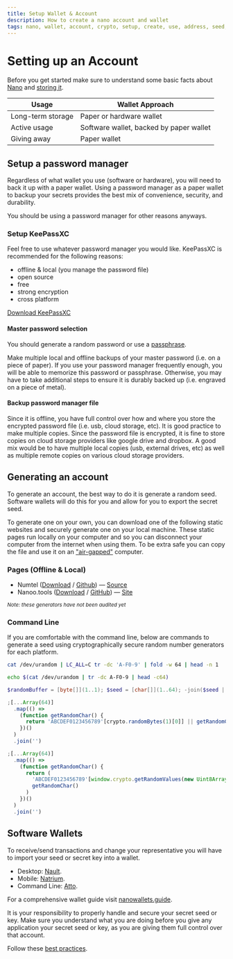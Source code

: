 ```yaml
---
title: Setup Wallet & Account
description: How to create a nano account and wallet
tags: nano, wallet, account, crypto, setup, create, use, address, seed, secure, instructions
---
```


# Setting up an Account

Before you get started make sure to understand some basic facts about [Nano](/getting-started-users/basics) and [storing it](/getting-started-users/storing/basics).

| Usage             | Wallet Approach                         |
| ----------------- | --------------------------------------- |
| Long-term storage | Paper or hardware wallet                |
| Active usage      | Software wallet, backed by paper wallet |
| Giving away       | Paper wallet                            |

## Setup a password manager

Regardless of what wallet you use (software or hardware), you will need to back it up with a paper wallet. Using a password manager as a paper wallet to backup your secrets provides the best mix of convenience, security, and durability.

You should be using a password manager for other reasons anyways.

### Setup KeePassXC

Feel free to use whatever password manager you would like. KeePassXC is recommended for the following reasons:

- offline & local (you manage the password file)
- open source
- free
- strong encryption
- cross platform

<a href="https://keepassxc.org/" target="_blank">Download KeePassXC</a>

#### Master password selection

You should generate a random password or use a <a href="https://www.useapassphrase.com/" target="_blank">passphrase</a>.

Make multiple local and offline backups of your master password (i.e. on a piece of paper). If you use your password manager frequently enough, you will be able to memorize this password or passphrase. Otherwise, you may have to take additional steps to ensure it is durably backed up (i.e. engraved on a piece of metal).

#### Backup password manager file

Since it is offline, you have full control over how and where you store the encrypted password file (i.e. usb, cloud storage, etc). It is good practice to make multiple copies. Since the password file is encrypted, it is fine to store copies on cloud storage providers like google drive and dropbox. A good mix would be to have multiple local copies (usb, external drives, etc) as well as multiple remote copies on various cloud storage providers.

## Generating an account

To generate an account, the best way to do it is generate a random seed. Software wallets will do this for you and allow for you to export the secret seed.

To generate one on your own, you can download one of the following static websites and securely generate one on your local machine. These static pages run locally on your computer and so you can disconnect your computer from the internet when using them. To be extra safe you can copy the file and use it on an <a href="https://en.wikipedia.org/wiki/Air_gap_(networking)" target="_blank">"air-gapped"</a> computer.

### Pages (Offline & Local)

- Numtel (<a href="/resources/numtel-account-generator.html" download>Download</a> / <a href="https://raw.githubusercontent.com/mistakia/nano-community/main/resources/numtel-account-generator.html" target="_blank">Github</a>) — <a href="https://github.com/numtel/rai-paper-wallet/" target="_blank">Source</a>
- Nanoo.tools (<a href="/resources/nanoo-tools-account-generator.html" download>Download</a> / <a href="https://raw.githubusercontent.com/mistakia/nano-community/main/resources/nanoo-tools-account-generator.html" target="_blank">GitHub</a>) — <a href="https://nanoo.tools/light-paperwallets" target="_blank">Site</a>

<small>_Note: these generators have not been audited yet_</small>

### Command Line

If you are comfortable with the command line, below are commands to generate a seed using cryptographically secure random number generators for each platform.

```bash [g1:Mac OSX]
cat /dev/urandom | LC_ALL=C tr -dc 'A-F0-9' | fold -w 64 | head -n 1
```

```bash [g1:Linux]
echo $(cat /dev/urandom | tr -dc A-F0-9 | head -c64)
```

```powershell [g1:Windows]
$randomBuffer = [byte[]](1..1); $seed = [char[]](1..64); -join($seed | foreach { Do {(new-object Security.Cryptography.RNGCryptoServiceProvider).GetBytes($randomBuffer); $randomChar = [char[]]([char]'A'..[char]'F' + [char]'0'..[char]'9')[$randomBuffer[0]]} While ($randomChar -eq $null); $randomChar })
```

```js [g1:Nodejs]
;[...Array(64)]
  .map(() =>
    (function getRandomChar() {
      return 'ABCDEF0123456789'[crypto.randomBytes(1)[0]] || getRandomChar()
    })()
  )
  .join('')
```

```js [g1:Web]
;[...Array(64)]
  .map(() =>
    (function getRandomChar() {
      return (
        'ABCDEF0123456789'[window.crypto.getRandomValues(new Uint8Array(1))] ||
        getRandomChar()
      )
    })()
  )
  .join('')
```

## Software Wallets

To receive/send transactions and change your representative you will have to import your seed or secret key into a wallet.

- Desktop: <a href="https://github.com/Nault/Nault" target="_blank">Nault</a>.
- Mobile: <a href="https://natrium.io/" target="_blank">Natrium</a>.
- Command Line: <a href="https://github.com/codesoap/atto" target="_blank">Atto</a>.

For a comprehensive wallet guide visit <a href="https://nanowallets.guide/" target="_blank">nanowallets.guide</a>.

It is your responsibility to properly handle and secure your secret seed or key. Make sure you understand what you are doing before you give any application your secret seed or key, as you are giving them full control over that account.

Follow these [best practices](/getting-started-users/best-practices).
